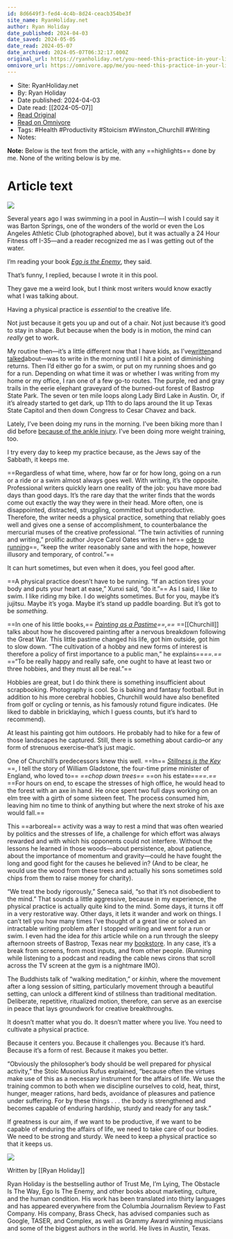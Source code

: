 ```yaml
---
id: 8d6649f3-fed4-4c4b-8d24-ceacb354be3f
site_name: RyanHoliday.net
author: Ryan Holiday
date_published: 2024-04-03
date_saved: 2024-05-05
date_read: 2024-05-07
date_archived: 2024-05-07T06:32:17.000Z
original_url: https://ryanholiday.net/you-need-this-practice-in-your-life/
omnivore_url: https://omnivore.app/me/you-need-this-practice-in-your-life-ryan-holiday-net-18f49590284
---
```


 - Site: RyanHoliday.net
 - By: Ryan Holiday
 - Date published: 2024-04-03
 - Date read: [[2024-05-07]]
 - [Read Original](https://ryanholiday.net/you-need-this-practice-in-your-life/)
 - [Read on Omnivore](https://omnivore.app/me/you-need-this-practice-in-your-life-ryan-holiday-net-18f49590284)
 - Tags:  #Health  #Productivity  #Stoicism  #Winston_Churchill  #Writing 
 - Notes: 

**Note:** Below is the text from the article, with any ==highlights== done by me. None of the writing below is by me.

# Article text
![](https://proxy-prod.omnivore-image-cache.app/800x533,sEGHTXEzFvTGiXsCbn_ThEhqXSOk1YvDN2iDumEWLmd0/https://10925d.p3cdn1.secureserver.net/wp-content/uploads/2024/04/rh-pool-1024x682.jpeg)

Several years ago I was swimming in a pool in Austin—I wish I could say it was Barton Springs, one of the wonders of the world or even the Los Angeles Athletic Club (photographed above), but it was actually a 24 Hour Fitness off I-35—and a reader recognized me as I was getting out of the water.

I’m reading your book [​_Ego is the Enemy_​](https://www.thepaintedporch.com/products/ryan2?variant=40308577599642), they said.

That’s funny, I replied, because I wrote it in this pool.

They gave me a weird look, but I think most writers would know exactly what I was talking about.

Having a physical practice is _essential_ to the creative life.

Not just because it gets you up and out of a chair. Not just because it’s good to stay in shape. But because when the body is in motion, the mind can _really_ get to work.

My routine then—it’s a little different now that I have kids, as I’ve [​written​](https://ryanholiday.net/how-your-daily-routine-can-turn-into-your-biggest-enemy/) and [​talked​](https://youtu.be/-VI7EyziPa4?feature=shared) about—was to write in the morning until I hit a point of diminishing returns. Then I’d either go for a swim, or put on my running shoes and go for a run. Depending on what time it was or whether I was writing from my home or my office, I ran one of a few go-to routes. The purple, red and gray trails in the eerie elephant graveyard of the burned-out forest of Bastrop State Park. The seven or ten mile loops along Lady Bird Lake in Austin. Or, if it’s already started to get dark, up 11th to do laps around the lit up Texas State Capitol and then down Congress to Cesar Chavez and back.

Lately, I’ve been doing my runs in the morning. I’ve been biking more than I did before [​because of the ankle injury​](https://ryanholiday.net/the-indiscipline-of-overwork/). I’ve been doing more weight training, too.

I try every day to keep my practice because, as the Jews say of the Sabbath, it keeps me.

==Regardless of what time, where, how far or for how long, going on a run or a ride or a swim almost always goes well. With writing, it’s the opposite. Professional writers quickly learn one reality of the job: you have more bad days than good days. It’s the rare day that the writer finds that the words come out exactly the way they were in their head. More often, one is disappointed, distracted, struggling, committed but unproductive. Therefore, the writer needs a physical practice, something that reliably goes well and gives one a sense of accomplishment, to counterbalance the mercurial muses of the creative professional. “The twin activities of running and writing,” prolific author Joyce Carol Oates writes in her== [​ode to running​](https://archive.nytimes.com/www.nytimes.com/library/books/071999oates-writing.html)==, “keep the writer reasonably sane and with the hope, however illusory and temporary, of control.”==

It can hurt sometimes, but even when it does, you feel good after.

==A physical practice doesn’t have to be running. “If an action tires your body and puts your heart at ease,” Xunxi said, “do it.”== As I said, I like to swim. I like riding my bike. I do weights sometimes. But for you, maybe it’s jujitsu. Maybe it’s yoga. Maybe it’s stand up paddle boarding. But it’s got to be _something._

==In one of his little books,== [​_Painting as a Pastime_​](https://geni.us/Go4c2t)_==,==_ ==[[Churchill]] talks about how he discovered painting after a nervous breakdown following the Great War. This little pastime changed his life, got him outside, got him to slow down. “The cultivation of a hobby and new forms of interest is therefore a policy of first importance to a public man,” he explains==_==.==_ ==“To be really happy and really safe, one ought to have at least two or three hobbies, and they must all be real.”==

Hobbies are great, but I do think there is something insufficient about scrapbooking. Photography is cool. So is baking and fantasy football. But in addition to his more cerebral hobbies, Churchill would have also benefited from golf or cycling or tennis, as his famously rotund figure indicates. (He liked to dabble in bricklaying, which I guess counts, but it’s hard to recommend).

At least his painting got him outdoors. He probably had to hike for a few of those landscapes he captured. Still, there is something about cardio–or any form of strenuous exercise–that’s just magic.

One of Churchill’s predecessors knew this well. ==In== [​_Stillness is the Key_​](https://www.thepaintedporch.com/products/ryan3)==, I tell the story of William Gladstone, the four-time prime minister of England, who loved to== _==chop down trees==_ ==on his estate==_==.==_ ==For hours on end, to escape the stresses of high office, he would head to the forest with an axe in hand. He once spent two full days working on an elm tree with a girth of some sixteen feet. The process consumed him, leaving him no time to think of anything but where the next stroke of his axe would fall.==

This ==arboreal== activity was a way to rest a mind that was often wearied by politics and the stresses of life, a challenge for which effort was always rewarded and with which his opponents could not interfere. Without the lessons he learned in those woods—about persistence, about patience, about the importance of momentum and gravity—could he have fought the long and good fight for the causes he believed in? (And to be clear, he would use the wood from these trees and actually his sons sometimes sold chips from them to raise money for charity).

“We treat the body rigorously,” Seneca said, “so that it’s not disobedient to the mind.” That sounds a little aggressive, because in my experience, the physical practice is actually quite kind to the mind. Some days, it turns it off in a very restorative way. Other days, it lets it wander and work on things. I can’t tell you how many times I’ve thought of a great line or solved an intractable writing problem after I stopped writing and went for a run or swim. I even had the idea for _this_ article while on a run through the sleepy afternoon streets of Bastrop, Texas near my [​bookstore​](https://www.thepaintedporch.com/). In any case, it’s a break from screens, from most inputs, and from other people. (Running while listening to a podcast and reading the cable news cirons that scroll across the TV screen at the gym is a nightmare IMO).

The Buddhists talk of “walking meditation,” or _kinhin_, where the movement after a long session of sitting, particularly movement through a beautiful setting, can unlock a different kind of stillness than traditional meditation. Deliberate, repetitive, ritualized motion, therefore, can serve as an exercise in peace that lays groundwork for creative breakthroughs.

It doesn’t matter what you do. It doesn’t matter where you live. You need to cultivate a physical practice.

Because it centers you. Because it challenges you. Because it’s hard. Because it’s a form of rest. Because it makes you better.

“Obviously the philosopher’s body should be well prepared for physical activity,” the Stoic Musonius Rufus explained, “because often the virtues make use of this as a necessary instrument for the affairs of life. We use the training common to both when we discipline ourselves to cold, heat, thirst, hunger, meager rations, hard beds, avoidance of pleasures and patience under suffering. For by these things . . . the body is strengthened and becomes capable of enduring hardship, sturdy and ready for any task.”

If greatness is our aim, if we want to be productive, if we want to be capable of enduring the affairs of life, we need to take care of our bodies. We need to be strong and sturdy. We need to keep a physical practice so that it keeps us.

[![](https://proxy-prod.omnivore-image-cache.app/100x100,sgWGM5KmfoX1aRckvmfeeByE1uZa9U1fAxeRnpj2lBtU/https://secure.gravatar.com/avatar/e648f091e363c104a13b45322259e6ec?s=100&d=retro&r=g)](https://ryanholiday.net/author/ryanholiday/) 

 Written by [[Ryan Holiday]] 

Ryan Holiday is the bestselling author of Trust Me, I’m Lying, The Obstacle Is The Way, Ego Is The Enemy, and other books about marketing, culture, and the human condition. His work has been translated into thirty languages and has appeared everywhere from the Columbia Journalism Review to Fast Company. His company, Brass Check, has advised companies such as Google, TASER, and Complex, as well as Grammy Award winning musicians and some of the biggest authors in the world. He lives in Austin, Texas.